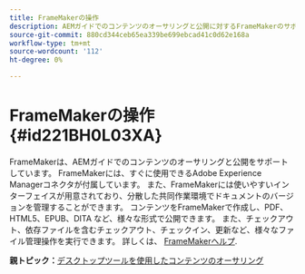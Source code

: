 ```yaml
---
title: FrameMakerの操作
description: AEMガイドでのコンテンツのオーサリングと公開に対するFrameMakerのサポートについて説明します。
source-git-commit: 880cd344ceb65ea339be699ebcad41c0d62e168a
workflow-type: tm+mt
source-wordcount: '112'
ht-degree: 0%

---
```


# FrameMakerの操作 {#id221BH0L03XA}

FrameMakerは、AEMガイドでのコンテンツのオーサリングと公開をサポートしています。 FrameMakerには、すぐに使用できるAdobe Experience Managerコネクタが付属しています。 また、FrameMakerには使いやすいインターフェイスが用意されており、分散した共同作業環境でドキュメントのバージョンを管理することができます。 コンテンツをFrameMakerで作成し、PDF、HTML5、EPUB、DITA など、様々な形式で公開できます。 また、チェックアウト、依存ファイルを含むチェックアウト、チェックイン、更新など、様々なファイル管理操作を実行できます。 詳しくは、 [FrameMakerヘルプ](https://help.adobe.com/en_US/framemaker/using/index.html).

**親トピック：**[&#x200B;デスクトップツールを使用したコンテンツのオーサリング](author-desktop-tools.md)
